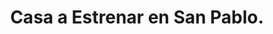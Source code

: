 ---
image: '/imgV/MO/MO 2.jpg'
title: 'Casa a Estrenar en San Pablo.'
location: 'San Miguel del Monte'
price: '$$$'
ambientes: 'Consultar Ambientes'
banios: '1 Baño'
habitaciones: 'Consultar Habitaciones'
info: '- Sobre una hectarea parquizada, almbrada.
- la propiedad tiene un cubierto de 160m2.
- 1 baño completo.
- 1 tualet. 
- Cocina-Comedor, Living y Lavadero. 
- Semicubierto de Galeria y Quincho con parrilla.
- Pileta.'
---